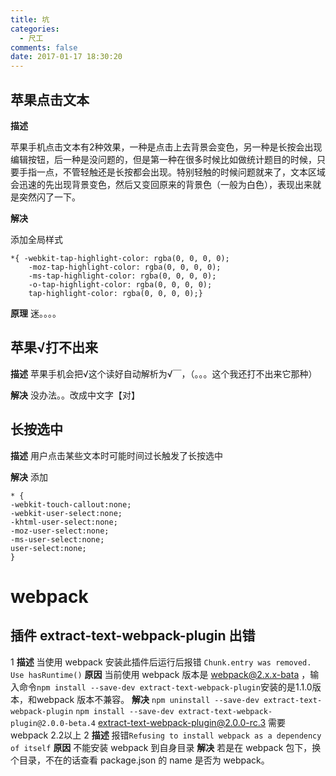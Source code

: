 ```yaml
---
title: 坑
categories:
  - 尺工
comments: false
date: 2017-01-17 18:30:20
---
```

<p></p>
<!-- more -->

## 苹果点击文本
**描述**

苹果手机点击文本有2种效果，一种是点击上去背景会变色，另一种是长按会出现编辑按钮，后一种是没问题的，但是第一种在很多时候比如做统计题目的时候，只要手指一点，不管轻触还是长按都会出现。特别轻触的时候问题就来了，文本区域会迅速的先出现背景变色，然后又变回原来的背景色（一般为白色），表现出来就是突然闪了一下。

**解决**

添加全局样式

```
*{ -webkit-tap-highlight-color: rgba(0, 0, 0, 0);
	-moz-tap-highlight-color: rgba(0, 0, 0, 0);
	-ms-tap-highlight-color: rgba(0, 0, 0, 0);
	-o-tap-highlight-color: rgba(0, 0, 0, 0);
	tap-highlight-color: rgba(0, 0, 0, 0);}
```
**原理**
迷。。。。

## 苹果√打不出来
**描述**
苹果手机会把√这个读好自动解析为√￣，（。。。这个我还打不出来它那种）

**解决**
没办法。。改成中文字【对】

## 长按选中
**描述**
用户点击某些文本时可能时间过长触发了长按选中

**解决**
添加

```
* {
-webkit-touch-callout:none;
-webkit-user-select:none;
-khtml-user-select:none;
-moz-user-select:none;
-ms-user-select:none;
user-select:none;
}
```

# webpack
## 插件 extract-text-webpack-plugin 出错
1
**描述**
当使用 webpack 安装此插件后运行后报错 `Chunk.entry was removed. Use hasRuntime()`
**原因**
当前使用 webpack 版本是 webpack@2.x.x-bata ，输入命令`npm install --save-dev extract-text-webpack-plugin`安装的是1.1.0版本，和webpack 版本不兼容。
**解决**
`npm uninstall --save-dev extract-text-webpack-plugin`
`npm install --save-dev extract-text-webpack-plugin@2.0.0-beta.4`
extract-text-webpack-plugin@2.0.0-rc.3 需要 webpack 2.2以上
2
**描述**
报错`Refusing to install webpack as a dependency of itself`
**原因**
不能安装 webpack 到自身目录
**解决**
若是在 webpack 包下，换个目录，不在的话查看 package.json 的 name 是否为 webpack。